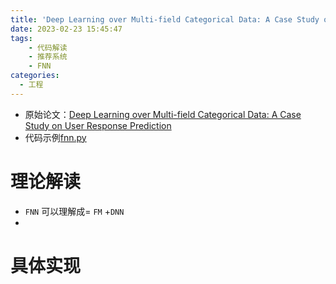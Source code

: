 ```yaml
---
title: 'Deep Learning over Multi-field Categorical Data: A Case Study on User Response Prediction'
date: 2023-02-23 15:45:47
tags: 
    - 代码解读
    - 推荐系统
    - FNN
categories: 
  - 工程
---
```


* 原始论文：[Deep Learning over Multi-field Categorical Data: A Case Study on User Response Prediction](https://arxiv.org/abs/1601.02376)
* 代码示例[fnn.py](https://github.com/forrestneo/pytorch-fm/blob/master/torchfm/model/fnn.py)


# 理论解读
* `FNN` 可以理解成= `FM` +`DNN`
* 
# 具体实现